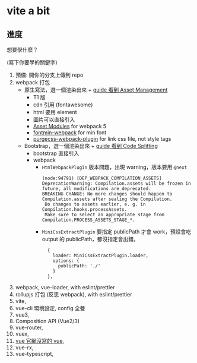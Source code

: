 # vite a bit

## 進度

想要學什麼？

(寫下你要學的關鍵字)

1. 預備: 開你的分支上傳到 repo
1. webpack 打包
    - 原生寫法，選一個渲染出來 + [guide 看到 Asset Management](https://webpack.js.org/guides/output-management/)
      - T1 版
      - cdn 引用 (fontawesome)
      - html 要用 element
      - 圖片可以直接引入
      - [Asset Modules](https://webpack.js.org/guides/asset-modules/#custom-data-uri-generator) for webpack 5
      - [fontmin-webpack](https://www.npmjs.com/package/fontmin-webpack) for min font
      - [purgecss-webpack-plugin](https://www.npmjs.com/package/mini-css-extract-plugin) for link css file, not style tags
    - Bootstrap，選一個渲染出來 + [guide 看到 Code Splitting](https://webpack.js.org/guides/code-splitting/)
      - bootstrap 直接引入
      - webpack
        - `HtmlWebpackPlugin` 版本問題，出現 warning，版本要用 `@next`
            ```
            (node:94791) [DEP_WEBPACK_COMPILATION_ASSETS] DeprecationWarning: Compilation.assets will be frozen in future, all modifications are deprecated.
            BREAKING CHANGE: No more changes should happen to Compilation.assets after sealing the Compilation.
             Do changes to assets earlier, e. g. in Compilation.hooks.processAssets.
             Make sure to select an appropriate stage from Compilation.PROCESS_ASSETS_STAGE_*.
            ```
        - `MiniCssExtractPlugin` 要指定 publicPath 才會 work，預設會吃 output 的 publicPath，都沒指定會出錯。
            ```
              {
                loader: MiniCssExtractPlugin.loader,
                options: {
                  publicPath: './'
                }
              },
            ```
1. webpack, vue-loader, with eslint/prettier
1. rollupjs 打包 (反思 webpack), with eslint/prettier
1. vite,
1. vue-cli 環境設定, config 全餐
1. vue3,
1. Composition API (Vue2/3)
1. vue-router,
1. vuex,
1. [vue 官網沒寫的 vue](https://hackmd.io/zYPD_lQ6R--UbU4jFYWzfw),
1. vue-rx,
1. vue-typescript,




